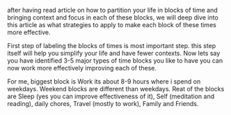 after having read article on how to partition your life in blocks of time and bringing context and focus in each of these blocks, we will deep dive into this article as what strategies to apply to make each block of these times more effective. 

First step of labeling the blocks of times is most important step. this step itself will help you simplify your life and have fewer contexts. Now lets say you have identified 3-5 major types of time blocks you like to have you can now work more effectively improving each of these. 


For me, biggest block is Work its about 8-9 hours where i spend on weekdays. Weekend blocks are different than weekdays. Reat of the blocks are Sleep (yes you can improve effectiveness of it), Self (meditation and reading), daily chores, Travel (mostly to work), Family and Friends. 






